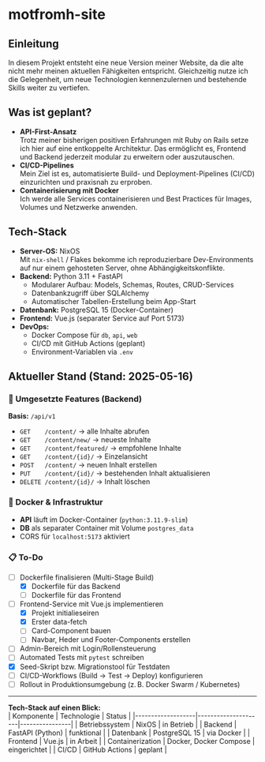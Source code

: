 # motfromh-site

## Einleitung

In diesem Projekt entsteht eine neue Version meiner Website, da die alte nicht mehr meinen aktuellen Fähigkeiten entspricht. Gleichzeitig nutze ich die Gelegenheit, um neue Technologien kennenzulernen und bestehende Skills weiter zu vertiefen.

## Was ist geplant?

- **API-First-Ansatz**  
  Trotz meiner bisherigen positiven Erfahrungen mit Ruby on Rails setze ich hier auf eine entkoppelte Architektur. Das ermöglicht es, Frontend und Backend jederzeit modular zu erweitern oder auszutauschen.
- **CI/CD-Pipelines**  
  Mein Ziel ist es, automatisierte Build- und Deployment-Pipelines (CI/CD) einzurichten und praxisnah zu erproben.
- **Containerisierung mit Docker**  
  Ich werde alle Services containerisieren und Best Practices für Images, Volumes und Netzwerke anwenden.

## Tech-Stack

- **Server-OS:** NixOS  
  Mit `nix-shell` / Flakes bekomme ich reproduzierbare Dev-Environments auf nur einem gehosteten Server, ohne Abhängigkeitskonflikte.
- **Backend:** Python 3.11 + FastAPI
  - Modularer Aufbau: Models, Schemas, Routes, CRUD-Services
  - Datenbankzugriff über SQLAlchemy
  - Automatischer Tabellen-Erstellung beim App-Start
- **Datenbank:** PostgreSQL 15 (Docker-Container)
- **Frontend:** Vue.js (separater Service auf Port 5173)
- **DevOps:**
  - Docker Compose für `db`, `api`, `web`
  - CI/CD mit GitHub Actions (geplant)
  - Environment-Variablen via `.env`

## Aktueller Stand (Stand: 2025-05-16)

### 🚀 Umgesetzte Features (Backend)

**Basis:** `/api/v1`

- `GET    /content/` → alle Inhalte abrufen
- `GET    /content/new/` → neueste Inhalte
- `GET    /content/featured/` → empfohlene Inhalte
- `GET    /content/{id}/` → Einzelansicht
- `POST   /content/` → neuen Inhalt erstellen
- `PUT    /content/{id}/` → bestehenden Inhalt aktualisieren
- `DELETE /content/{id}/` → Inhalt löschen

### 🐳 Docker & Infrastruktur

- **API** läuft im Docker-Container (`python:3.11.9-slim`)
- **DB** als separater Container mit Volume `postgres_data`
- CORS für `localhost:5173` aktiviert

### 📋 To-Do

- [ ] Dockerfile finalisieren (Multi-Stage Build)
  - [x] Dockerfile für das Backend
  - [ ] Dockerfile für das Frontend
- [ ] Frontend-Service mit Vue.js implementieren
  - [x] Projekt initialieseiren
  - [x] Erster data-fetch
  - [ ] Card-Component bauen
  - [ ] Navbar, Heder und Footer-Components erstellen
- [ ] Admin-Bereich mit Login/Rollensteuerung
- [ ] Automated Tests mit `pytest` schreiben
- [x] Seed-Skript bzw. Migrationstool für Testdaten
- [ ] CI/CD-Workflows (Build → Test → Deploy) konfigurieren
- [ ] Rollout in Produktionsumgebung (z. B. Docker Swarm / Kubernetes)

---

**Tech-Stack auf einen Blick:**  
| Komponente | Technologie | Status |
|-------------------|---------------------|----------------|
| Betriebssystem | NixOS | in Betrieb |
| Backend | FastAPI (Python) | funktional |
| Datenbank | PostgreSQL 15 | via Docker |
| Frontend | Vue.js | in Arbeit |
| Containerization | Docker, Docker Compose | eingerichtet |
| CI/CD | GitHub Actions | geplant |
